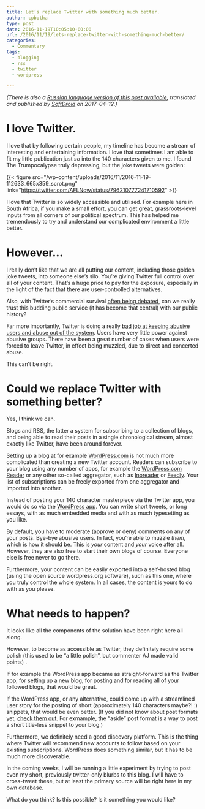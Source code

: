 ```yaml
---
title: Let’s replace Twitter with something much better.
author: cpbotha
type: post
date: 2016-11-19T10:05:10+00:00
url: /2016/11/19/lets-replace-twitter-with-something-much-better/
categories:
  - Commentary
tags:
  - blogging
  - rss
  - twitter
  - wordpress

---
```

_(There is also a [Russian language version of this post available][1], translated and published by [SoftDroid][2] on 2017-04-12.)_

# I love Twitter.

I love that by following certain people, my timeline has become a stream of interesting and entertaining information. I love that sometimes I am able to fit my little publication just _so_ into the 140 characters given to me. I found The Trumpocalypse truly depressing, but the joke tweets were golden:

{{< figure src="/wp-content/uploads/2016/11/2016-11-19-112633_665x359_scrot.png" link="https://twitter.com/AFLNow/status/796210777241710592" >}}


I love that Twitter is so widely accessible and utilised. For example here in South Africa, if you make a small effort, you can get great, grassroots-level inputs from all corners of our political spectrum. This has helped me tremendously to try and understand our complicated environment a little better.

# However…

I really don’t like that we are all putting our content, including those golden joke tweets, into someone else’s silo. You’re giving Twitter full control over all of your content. That’s a huge price to pay for the exposure, especially in the light of the fact that there are user-controlled alternatives.

Also, with Twitter’s commercial survival [often being debated][4], can we really trust this budding public service (it has become that central) with our public history?

Far more importantly, Twitter is doing a really [bad job at keeping abusive users and abuse out of the system][5]. Users have very little power against abusive groups. There have been a great number of cases when users were forced to leave Twitter, in effect being muzzled, due to direct and concerted abuse.

This can’t be right.

# Could we replace Twitter with something better?

Yes, I think we can.

Blogs and RSS, the latter a system for subscribing to a collection of blogs, and being able to read their posts in a single chronological stream, almost exactly like Twitter, have been around forever.

Setting up a blog at for example [WordPress.com][6] is not much more complicated than creating a new Twitter account. Readers can subscribe to your blog using any number of apps, for example the [WordPress.com Reader][7] or any other so-called aggregator, such as [Inoreader][8] or [Feedly][9]. Your list of subscriptions can be freely exported from one aggregator and imported into another.

Instead of posting your 140 character masterpiece via the Twitter app, you would do so via the [WordPress app][10]. You can write short tweets, or long essays, with as much embedded media and with as much typesetting as you like.

By default, you have to moderate (approve or deny) comments on any of your posts. Bye-bye abusive users. In fact, you’re able to muzzle _them_, which is how it should be. This is _your_ content and _your_ voice after all. However, they are also free to start their own blogs of course. Everyone else is free never to go there.

Furthermore, your content can be easily exported into a self-hosted blog (using the open source wordpress.org software), such as this one, where you truly control the whole system. In all cases, the content is yours to do with as you please.

# What needs to happen?

It looks like all the components of the solution have been right here all along.

However, to become as accessible as Twitter, they definitely require some polish (this used to be “a little polish”, but commenter AJ made valid points) .

If for example the WordPress app became as straight-forward as the Twitter app, for setting up a new blog, for posting and for reading all of your followed blogs, that would be great.

If the WordPress app, or any alternative, could come up with a streamlined user story for the posting of short (approximately 140 characters maybe?! :) snippets, that would be even better. (If you did not know about post formats yet, [check them out][11]. For exmample, the “aside” post format is a way to post a short title-less snippet to your blog.)

Furthermore, we definitely need a good discovery platform. This is the thing where Twitter will recommend new accounts to follow based on your existing subscriptions. WordPress does something similar, but it has to be much more discoverable.

In the coming weeks, I will be running a little experiment by trying to post even my short, previously twitter-only blurbs to this blog. I will have to cross-tweet these, but at least the primary source will be right here in my own database.

What do you think? Is this possible? Is it something you would like?

 [1]: http://softdroid.net/chem-zamenit-twitter-alternativa
 [2]: http://softdroid.net/
 [3]: https://twitter.com/AFLNow/status/796210777241710592
 [4]: http://www.huffingtonpost.com/david-giannetto/the-future-of-twitter-sta_b_9232280.html
 [5]: http://www.theverge.com/2016/10/19/13328380/twitter-abuse-disney-salesforce-bids-pulled
 [6]: https://wordpress.com/
 [7]: https://en.blog.wordpress.com/2013/05/29/wordpress-reader/
 [8]: http://www.inoreader.com/
 [9]: https://feedly.com/i/welcome
 [10]: https://apps.wordpress.com/mobile/
 [11]: https://en.support.wordpress.com/posts/post-formats/
